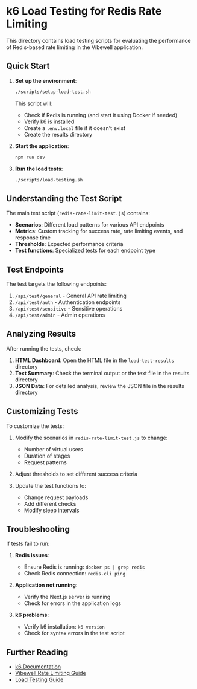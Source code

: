 # k6 Load Testing for Redis Rate Limiting

This directory contains load testing scripts for evaluating the performance of Redis-based rate limiting in the Vibewell application.

## Quick Start

1. **Set up the environment**:
   ```bash
   ./scripts/setup-load-test.sh
   ```
   This script will:
   - Check if Redis is running (and start it using Docker if needed)
   - Verify k6 is installed
   - Create a `.env.local` file if it doesn't exist
   - Create the results directory

2. **Start the application**:
   ```bash
   npm run dev
   ```

3. **Run the load tests**:
   ```bash
   ./scripts/load-testing.sh
   ```

## Understanding the Test Script

The main test script (`redis-rate-limit-test.js`) contains:

- **Scenarios**: Different load patterns for various API endpoints
- **Metrics**: Custom tracking for success rate, rate limiting events, and response time
- **Thresholds**: Expected performance criteria
- **Test functions**: Specialized tests for each endpoint type

## Test Endpoints

The test targets the following endpoints:

1. `/api/test/general` - General API rate limiting
2. `/api/test/auth` - Authentication endpoints
3. `/api/test/sensitive` - Sensitive operations
4. `/api/test/admin` - Admin operations

## Analyzing Results

After running the tests, check:

1. **HTML Dashboard**: Open the HTML file in the `load-test-results` directory
2. **Text Summary**: Check the terminal output or the text file in the results directory
3. **JSON Data**: For detailed analysis, review the JSON file in the results directory

## Customizing Tests

To customize the tests:

1. Modify the scenarios in `redis-rate-limit-test.js` to change:
   - Number of virtual users
   - Duration of stages
   - Request patterns

2. Adjust thresholds to set different success criteria

3. Update the test functions to:
   - Change request payloads
   - Add different checks
   - Modify sleep intervals

## Troubleshooting

If tests fail to run:

1. **Redis issues**: 
   - Ensure Redis is running: `docker ps | grep redis`
   - Check Redis connection: `redis-cli ping`

2. **Application not running**: 
   - Verify the Next.js server is running
   - Check for errors in the application logs

3. **k6 problems**:
   - Verify k6 installation: `k6 version`
   - Check for syntax errors in the test script

## Further Reading

- [k6 Documentation](https://k6.io/docs/)
- [Vibewell Rate Limiting Guide](../../docs/rate-limiting.md)
- [Load Testing Guide](../../docs/load-testing.md) 